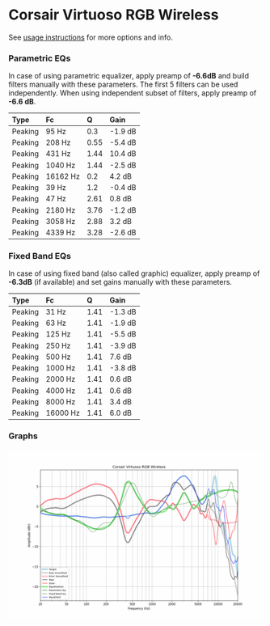 # Corsair Virtuoso RGB Wireless
See [usage instructions](https://github.com/jaakkopasanen/AutoEq#usage) for more options and info.

### Parametric EQs
In case of using parametric equalizer, apply preamp of **-6.6dB** and build filters manually
with these parameters. The first 5 filters can be used independently.
When using independent subset of filters, apply preamp of **-6.6 dB**.

| Type    | Fc       |    Q | Gain    |
|:--------|:---------|:-----|:--------|
| Peaking | 95 Hz    | 0.3  | -1.9 dB |
| Peaking | 208 Hz   | 0.55 | -5.4 dB |
| Peaking | 431 Hz   | 1.44 | 10.4 dB |
| Peaking | 1040 Hz  | 1.44 | -2.5 dB |
| Peaking | 16162 Hz | 0.2  | 4.2 dB  |
| Peaking | 39 Hz    | 1.2  | -0.4 dB |
| Peaking | 47 Hz    | 2.61 | 0.8 dB  |
| Peaking | 2180 Hz  | 3.76 | -1.2 dB |
| Peaking | 3058 Hz  | 2.88 | 3.2 dB  |
| Peaking | 4339 Hz  | 3.28 | -2.6 dB |

### Fixed Band EQs
In case of using fixed band (also called graphic) equalizer, apply preamp of **-6.3dB**
(if available) and set gains manually with these parameters.

| Type    | Fc       |    Q | Gain    |
|:--------|:---------|:-----|:--------|
| Peaking | 31 Hz    | 1.41 | -1.3 dB |
| Peaking | 63 Hz    | 1.41 | -1.9 dB |
| Peaking | 125 Hz   | 1.41 | -5.5 dB |
| Peaking | 250 Hz   | 1.41 | -3.9 dB |
| Peaking | 500 Hz   | 1.41 | 7.6 dB  |
| Peaking | 1000 Hz  | 1.41 | -3.8 dB |
| Peaking | 2000 Hz  | 1.41 | 0.6 dB  |
| Peaking | 4000 Hz  | 1.41 | 0.6 dB  |
| Peaking | 8000 Hz  | 1.41 | 3.4 dB  |
| Peaking | 16000 Hz | 1.41 | 6.0 dB  |

### Graphs
![](./Corsair%20Virtuoso%20RGB%20Wireless.png)